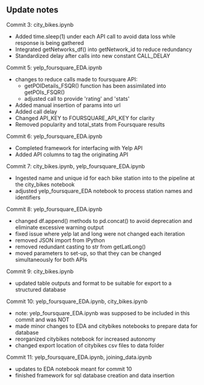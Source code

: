 ## Update notes

Commit 3: city_bikes.ipynb
- Added time.sleep(1) under each API call to avoid data loss while response is being gathered
- Integrated getNetworks_df() into getNetwork_id to reduce redundancy
- Standardized delay after calls into new constant CALL_DELAY

Commit 5: yelp_foursquare_EDA.ipynb
- changes to reduce calls made to foursquare API:
    - getPOIDetails_FSQR() function has been assimilated into getPOIs_FSQR()
    - adjusted call to provide 'rating' and 'stats'
- Added manual insertion of params into url
- Added call delay
- Changed API_KEY to FOURSQUARE_API_KEY for clarity
- Removed popularity and total_stats from Foursquare results

Commit 6: yelp_foursquare_EDA.ipynb
- Completed framework for interfacing with Yelp API
- Added API columns to tag the originating API

Commit 7: city_bikes.ipynb, yelp_foursquare_EDA.ipynb
- Ingested name and unique id for each bike station into to the pipeline at the city_bikes notebook
- adjusted yelp_foursquare_EDA notebook to process station names and identifiers

Commit 8: yelp_foursquare_EDA.ipynb
- changed df.append() methods to pd.concat() to avoid deprecation and eliminate excessive warning output
- fixed issue where yelp lat and long were not changed each iteration
- removed JSON import from IPython
- removed redundant casting to str from getLatLong()
- moved parameters to set-up, so that they can be changed simultaneously for both APIs

Commit 9: city_bikes.ipynb
- updated table outputs and format to be suitable for export to a structured database

Commit 10: yelp_foursquare_EDA.ipynb, city_bikes.ipynb
- note: yelp_foursquare_EDA.ipynb was supposed to be included in this commit and was NOT
- made minor changes to EDA and citybikes notebooks to prepare data for database
- reorganized citybikes notebook for increased autonomy
- changed export location of citybikes csv files to data folder

Commit 11: yelp_foursquare_EDA.ipynb, joining_data.ipynb
- updates to EDA notebook meant for commit 10
- finished framework for sql database creation and data insertion